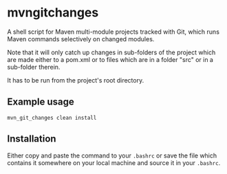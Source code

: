 # mvngitchanges

A shell script for Maven multi-module projects tracked with Git, which runs Maven commands selectively on changed modules.

Note that it will only catch up changes in sub-folders of the project which are made either to a pom.xml or to files which are in a folder "src" or in a sub-folder therein.

It has to be run from the project's root directory.

## Example usage

```
mvn_git_changes clean install
```

## Installation

Either copy and paste the command to your `.bashrc` or save the file which contains it somewhere on your local machine and source it in your `.bashrc`.
